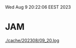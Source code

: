 Wed Aug  9 20:22:06 EEST 2023
# JAM
<a href='./cache/202308/09_20.log'>./cache/202308/09_20.log</a>
